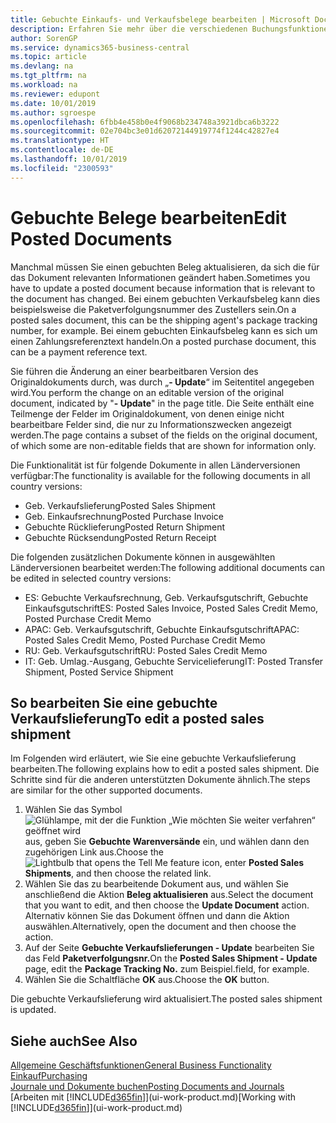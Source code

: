 ```yaml
---
title: Gebuchte Einkaufs- und Verkaufsbelege bearbeiten | Microsoft Docs
description: Erfahren Sie mehr über die verschiedenen Buchungsfunktionen zum Buchen von Einkaufsbelegen und wie Sie gebuchte Belege aktualisieren können.
author: SorenGP
ms.service: dynamics365-business-central
ms.topic: article
ms.devlang: na
ms.tgt_pltfrm: na
ms.workload: na
ms.reviewer: edupont
ms.date: 10/01/2019
ms.author: sgroespe
ms.openlocfilehash: 6fbb4e458b0e4f9068b234748a3921dbca6b3222
ms.sourcegitcommit: 02e704bc3e01d62072144919774f1244c42827e4
ms.translationtype: HT
ms.contentlocale: de-DE
ms.lasthandoff: 10/01/2019
ms.locfileid: "2300593"
---
```

# <a name="edit-posted-documents"></a><span data-ttu-id="dca06-103">Gebuchte Belege bearbeiten</span><span class="sxs-lookup"><span data-stu-id="dca06-103">Edit Posted Documents</span></span>
<span data-ttu-id="dca06-104">Manchmal müssen Sie einen gebuchten Beleg aktualisieren, da sich die für das Dokument relevanten Informationen geändert haben.</span><span class="sxs-lookup"><span data-stu-id="dca06-104">Sometimes you have to update a posted document because information that is relevant to the document has changed.</span></span> <span data-ttu-id="dca06-105">Bei einem gebuchten Verkaufsbeleg kann dies beispielsweise die Paketverfolgungsnummer des Zustellers sein.</span><span class="sxs-lookup"><span data-stu-id="dca06-105">On a posted sales document, this can be the shipping agent's package tracking number, for example.</span></span> <span data-ttu-id="dca06-106">Bei einem gebuchten Einkaufsbeleg kann es sich um einen Zahlungsreferenztext handeln.</span><span class="sxs-lookup"><span data-stu-id="dca06-106">On a posted purchase document, this can be a payment reference text.</span></span>

<span data-ttu-id="dca06-107">Sie führen die Änderung an einer bearbeitbaren Version des Originaldokuments durch, was durch „**- Update**“ im Seitentitel angegeben wird.</span><span class="sxs-lookup"><span data-stu-id="dca06-107">You perform the change on an editable version of the original document, indicated by "**- Update**" in the page title.</span></span> <span data-ttu-id="dca06-108">Die Seite enthält eine Teilmenge der Felder im Originaldokument, von denen einige nicht bearbeitbare Felder sind, die nur zu Informationszwecken angezeigt werden.</span><span class="sxs-lookup"><span data-stu-id="dca06-108">The page contains a subset of the fields on the original document, of which some are non-editable fields that are shown for information only.</span></span>

<span data-ttu-id="dca06-109">Die Funktionalität ist für folgende Dokumente in allen Länderversionen verfügbar:</span><span class="sxs-lookup"><span data-stu-id="dca06-109">The functionality is available for the following documents in all country versions:</span></span>
- <span data-ttu-id="dca06-110">Geb. Verkaufslieferung</span><span class="sxs-lookup"><span data-stu-id="dca06-110">Posted Sales Shipment</span></span>
- <span data-ttu-id="dca06-111">Geb. Einkaufsrechnung</span><span class="sxs-lookup"><span data-stu-id="dca06-111">Posted Purchase Invoice</span></span>
- <span data-ttu-id="dca06-112">Gebuchte Rücklieferung</span><span class="sxs-lookup"><span data-stu-id="dca06-112">Posted Return Shipment</span></span>
- <span data-ttu-id="dca06-113">Gebuchte Rücksendung</span><span class="sxs-lookup"><span data-stu-id="dca06-113">Posted Return Receipt</span></span>

<span data-ttu-id="dca06-114">Die folgenden zusätzlichen Dokumente können in ausgewählten Länderversionen bearbeitet werden:</span><span class="sxs-lookup"><span data-stu-id="dca06-114">The following additional documents can be edited in selected country versions:</span></span>
- <span data-ttu-id="dca06-115">ES: Gebuchte Verkaufsrechnung, Geb. Verkaufsgutschrift, Gebuchte Einkaufsgutschrift</span><span class="sxs-lookup"><span data-stu-id="dca06-115">ES: Posted Sales Invoice, Posted Sales Credit Memo, Posted Purchase Credit Memo</span></span>
- <span data-ttu-id="dca06-116">APAC: Geb. Verkaufsgutschrift, Gebuchte Einkaufsgutschrift</span><span class="sxs-lookup"><span data-stu-id="dca06-116">APAC: Posted Sales Credit Memo, Posted Purchase Credit Memo</span></span>
- <span data-ttu-id="dca06-117">RU: Geb. Verkaufsgutschrift</span><span class="sxs-lookup"><span data-stu-id="dca06-117">RU: Posted Sales Credit Memo</span></span>
- <span data-ttu-id="dca06-118">IT: Geb. Umlag.-Ausgang, Gebuchte Servicelieferung</span><span class="sxs-lookup"><span data-stu-id="dca06-118">IT: Posted Transfer Shipment, Posted Service Shipment</span></span>

## <a name="to-edit-a-posted-sales-shipment"></a><span data-ttu-id="dca06-119">So bearbeiten Sie eine gebuchte Verkaufslieferung</span><span class="sxs-lookup"><span data-stu-id="dca06-119">To edit a posted sales shipment</span></span>
<span data-ttu-id="dca06-120">Im Folgenden wird erläutert, wie Sie eine gebuchte Verkaufslieferung bearbeiten.</span><span class="sxs-lookup"><span data-stu-id="dca06-120">The following explains how to edit a posted sales shipment.</span></span> <span data-ttu-id="dca06-121">Die Schritte sind für die anderen unterstützten Dokumente ähnlich.</span><span class="sxs-lookup"><span data-stu-id="dca06-121">The steps are similar for the other supported documents.</span></span>

1. <span data-ttu-id="dca06-122">Wählen Sie das Symbol ![Glühlampe, mit der die Funktion „Wie möchten Sie weiter verfahren“ geöffnet wird](media/ui-search/search_small.png "Wie möchten Sie weiter verfahren?") aus, geben Sie **Gebuchte Warenversände** ein, und wählen dann den zugehörigen Link aus.</span><span class="sxs-lookup"><span data-stu-id="dca06-122">Choose the ![Lightbulb that opens the Tell Me feature](media/ui-search/search_small.png "Tell me what you want to do") icon, enter **Posted Sales Shipments**, and then choose the related link.</span></span>
2. <span data-ttu-id="dca06-123">Wählen Sie das zu bearbeitende Dokument aus, und wählen Sie anschließend die Aktion **Beleg aktualisieren** aus.</span><span class="sxs-lookup"><span data-stu-id="dca06-123">Select the document that you want to edit, and then choose the **Update Document** action.</span></span> <span data-ttu-id="dca06-124">Alternativ können Sie das Dokument öffnen und dann die Aktion auswählen.</span><span class="sxs-lookup"><span data-stu-id="dca06-124">Alternatively, open the document and then choose the action.</span></span>
3. <span data-ttu-id="dca06-125">Auf der Seite **Gebuchte Verkaufslieferungen - Update** bearbeiten Sie das Feld **Paketverfolgungsnr.**</span><span class="sxs-lookup"><span data-stu-id="dca06-125">On the **Posted Sales Shipment - Update** page, edit the **Package Tracking No.**</span></span> <span data-ttu-id="dca06-126">zum Beispiel.</span><span class="sxs-lookup"><span data-stu-id="dca06-126">field, for example.</span></span>
4. <span data-ttu-id="dca06-127">Wählen Sie die Schaltfläche **OK** aus.</span><span class="sxs-lookup"><span data-stu-id="dca06-127">Choose the **OK** button.</span></span>

<span data-ttu-id="dca06-128">Die gebuchte Verkaufslieferung wird aktualisiert.</span><span class="sxs-lookup"><span data-stu-id="dca06-128">The posted sales shipment is updated.</span></span>

## <a name="see-also"></a><span data-ttu-id="dca06-129">Siehe auch</span><span class="sxs-lookup"><span data-stu-id="dca06-129">See Also</span></span>
[<span data-ttu-id="dca06-130">Allgemeine Geschäftsfunktionen</span><span class="sxs-lookup"><span data-stu-id="dca06-130">General Business Functionality</span></span>](ui-across-business-areas.md)  
[<span data-ttu-id="dca06-131">Einkauf</span><span class="sxs-lookup"><span data-stu-id="dca06-131">Purchasing</span></span>](purchasing-manage-purchasing.md)  
[<span data-ttu-id="dca06-132">Journale und Dokumente buchen</span><span class="sxs-lookup"><span data-stu-id="dca06-132">Posting Documents and Journals</span></span>](ui-post-documents-journals.md)  
<span data-ttu-id="dca06-133">[Arbeiten mit [!INCLUDE[d365fin](includes/d365fin_md.md)]](ui-work-product.md)</span><span class="sxs-lookup"><span data-stu-id="dca06-133">[Working with [!INCLUDE[d365fin](includes/d365fin_md.md)]](ui-work-product.md)</span></span>
